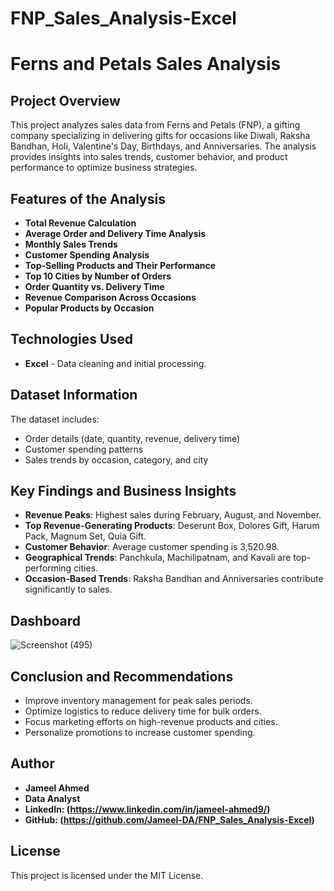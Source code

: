 # FNP_Sales_Analysis-Excel

# **Ferns and Petals Sales Analysis**

## **Project Overview**
This project analyzes sales data from Ferns and Petals (FNP), a gifting company specializing in delivering gifts for occasions like Diwali, Raksha Bandhan, Holi, Valentine's Day, Birthdays, and Anniversaries. The analysis provides insights into sales trends, customer behavior, and product performance to optimize business strategies.

## **Features of the Analysis**
- **Total Revenue Calculation**
- **Average Order and Delivery Time Analysis**
- **Monthly Sales Trends**
- **Customer Spending Analysis**
- **Top-Selling Products and Their Performance**
- **Top 10 Cities by Number of Orders**
- **Order Quantity vs. Delivery Time**
- **Revenue Comparison Across Occasions**
- **Popular Products by Occasion**

## **Technologies Used**
- **Excel** - Data cleaning and initial processing.

## **Dataset Information**
The dataset includes:
- Order details (date, quantity, revenue, delivery time)
- Customer spending patterns
- Sales trends by occasion, category, and city

## **Key Findings and Business Insights**
- **Revenue Peaks**: Highest sales during February, August, and November.
- **Top Revenue-Generating Products**: Deserunt Box, Dolores Gift, Harum Pack, Magnum Set, Quia Gift.
- **Customer Behavior**: Average customer spending is 3,520.98.
- **Geographical Trends**: Panchkula, Machilipatnam, and Kavali are top-performing cities.
- **Occasion-Based Trends**: Raksha Bandhan and Anniversaries contribute significantly to sales.

## Dashboard

![Screenshot (495)]()

## **Conclusion and Recommendations**
- Improve inventory management for peak sales periods.
- Optimize logistics to reduce delivery time for bulk orders.
- Focus marketing efforts on high-revenue products and cities.
- Personalize promotions to increase customer spending.

## **Author**
- **Jameel Ahmed**
- **Data Analyst**
- **LinkedIn: (https://www.linkedin.com/in/jameel-ahmed9/)**
- **GitHub: (https://github.com/Jameel-DA/FNP_Sales_Analysis-Excel)**

## **License**
This project is licensed under the MIT License.


